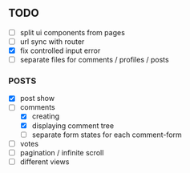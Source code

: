## TODO

- [ ] split ui components from pages
- [ ] url sync with router
- [x] fix controlled input error
- [ ] separate files for comments / profiles / posts
### POSTS
- [x] post show
- [ ] comments
  - [x] creating
  - [x] displaying comment tree
  - [ ] separate form states for each comment-form
- [ ] votes
- [ ] pagination / infinite scroll
- [ ] different views
